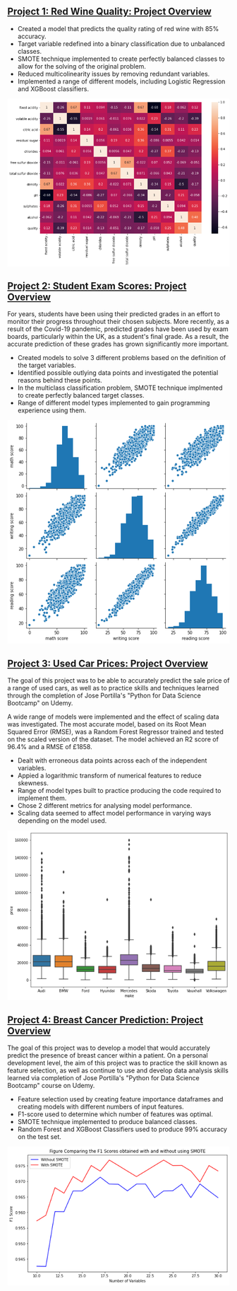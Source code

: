 ## [Project 1: Red Wine Quality: Project Overview](https://github.com/sykes14596/Red_Wine_Quality)

* Created a model that predicts the quality rating of red wine with 85% accuracy.
* Target variable redefined into a binary classification due to unbalanced classes.
* SMOTE technique implemented to create perfectly balanced classes to allow for the solving of the original problem.
* Reduced multicolinearity issues by removing redundant variables.
* Implemented a range of different models, including Logistic Regression and XGBoost classifiers.

![](https://github.com/sykes14596/Data_Science_Portfolio/blob/master/Images/Correlation_Matrix.png "Correlation Matrix")

## [Project 2: Student Exam Scores: Project Overview](https://github.com/sykes14596/Student_Exam_Results)

For years, students have been using their predicted grades in an effort to monitor their progress throughout their chosen subjects. More recently, as a result of the Covid-19 pandemic, predicted grades have been used by exam boards, particularly within the UK, as a student's final grade. As a result, the accurate prediction of these grades has grown significantly more important.

* Created models to solve 3 different problems based on the definition of the target variables.
* Identified possible outlying data points and investigated the potential reasons behind these points.
* In the multiclass classification problem, SMOTE technique implmented to create perfectly balanced target classes.
* Range of different model types implemented to gain programming experience using them.

![](https://github.com/sykes14596/Data_Science_Portfolio/blob/master/Images/test_scores_pairplot.png "Test Scores Pairplot")

## [Project 3: Used Car Prices: Project Overview](https://github.com/sykes14596/Used_Car_Prices)

The goal of this project was to be able to accurately predict the sale price of a range of used cars, as well as to practice skills and techniques learned through the completion of Jose Portilla's "Python for Data Science Bootcamp" on Udemy.

A wide range of models were implemented and the effect of scaling data was investigated. The most accurate model, based on its Root Mean Squared Error (RMSE), was a Random Forest Regressor trained and tested on the scaled version of the dataset. The model achieved an R2 score of 96.4% and a RMSE of £1858.

* Dealt with erroneous data points across each of the independent variables.
* Appied a logarithmic transform of numerical features to reduce skewness.
* Range of model types built to practice producing the code required to implement them. 
* Chose 2 different metrics for analysing model performance.
* Scaling data seemed to affect model performance in varying ways depending on the model used.

![](https://github.com/sykes14596/Data_Science_Portfolio/blob/master/Images/manufacturer_boxplot.png "Manufacturer Boxplot")

## [Project 4: Breast Cancer Prediction: Project Overview](https://github.com/sykes14596/Breast_Cancer_Prediciton)

The goal of this project was to develop a model that would accurately predict the presence of breast cancer within a patient. On a personal development level, the aim of this project was to practice the skill known as feature selection, as well as continue to use and develop data analysis skills learned via completion of Jose Portilla's "Python for Data Science Bootcamp" course on Udemy.

* Feature selection used by creating feature importance dataframes and creating models with different numbers of input features.
* F1-score used to determine which number of features was optimal.
* SMOTE technique implemented to produce balanced classes.
* Random Forest and XGBoost Classifiers used to produce 99% accuracy on the test set.

![](https://github.com/sykes14596/Data_Science_Portfolio/blob/master/Images/RFC_SMOTE_plot.png "RFC SMOTE Plot")
